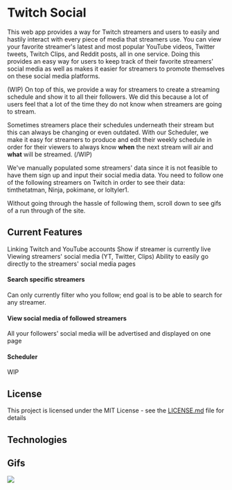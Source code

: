 # Twitch Social
This web app provides a way for Twitch streamers and users to easily and hastily interact with every piece of media that streamers use. You can view your favorite streamer's latest and most popular YouTube videos, Twitter tweets, Twitch Clips, and Reddit posts, all in one service. Doing this provides an easy way for users to keep track of their favorite streamers' social media as well as makes it easier for streamers to promote themselves on these social media platforms.


(WIP) On top of this, we provide a way for streamers to create a streaming schedule and show it to all their followers. We did this because a lot of users feel that a lot of the time they do not know when streamers are going to stream. 


Sometimes streamers place their schedules underneath their stream but this can always be changing or even outdated. With our Scheduler, we make it easy for streamers to produce and edit their weekly schedule in order for their viewers to always know **when** the next stream will air and **what** will be streamed. (/WIP)

We've manually populated some streamers' data since it is not feasible to have them sign up and input their social media data. You need to follow one of the following streamers on Twitch in order to see their data: timthetatman, Ninja, pokimane, or loltyler1.

Without going through the hassle of following them, scroll down to see gifs of a run through of the site.

## Current Features

Linking Twitch and YouTube accounts
Show if streamer is currently live
Viewing streamers' social media (YT, Twitter, Clips)
Ability to easily go directly to the streamers' social media pages

#### Search specific streamers

Can only currently filter who you follow; end goal is to be able to search for any streamer.

#### View social media of followed streamers

All your followers' social media will be advertised and displayed on one page

#### Scheduler

WIP

## License

This project is licensed under the MIT License - see the [LICENSE.md](LICENSE.md) file for details

## Technologies


## Gifs

![](https://i.imgur.com/VvsWegr.gif)
